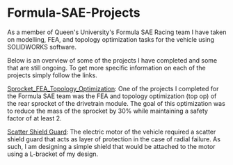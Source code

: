 # Formula-SAE-Projects
As a member of Queen's University's Formula SAE Racing team I have taken on modelling, FEA, and topology optimization tasks for the vehicle using SOLIDWORKS software.

Below is an overview of some of the projects I have completed and some that are still ongoing. To get more specific information on each of the projects simply follow the links.

[Sprocket_FEA_Topology_Optimization](./Sprocket_FEA_Topology_Optimization.md): One of the projects I completed for the Formula SAE team was the FEA and topology optimization (top op) of the rear sprocket of the drivetrain module. The goal of this optimization was to reduce the mass of the sprocket by 30% while maintaining a safety factor of at least 2.

[Scatter Shield Guard](./Scatter_Shield_Guard.md): The electric motor of the vehicle required a scatter shield guard that acts as layer of protection in the case of radial failure. As such, I am designing a simple shield that would be attached to the motor using a L-bracket of my design.

